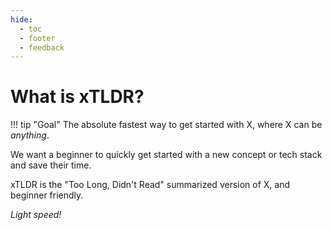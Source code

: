 ```yaml
---
hide:
  - toc
  - footer
  - feedback
---
```

# What is xTLDR?
!!! tip "Goal"
    The absolute fastest way to get started with X, where X can be *anything*.

We want a beginner to quickly get started with a new concept or tech stack and save their time. 

xTLDR is the "Too Long, Didn't Read" summarized version of X, and beginner friendly. 

*Light speed!*
